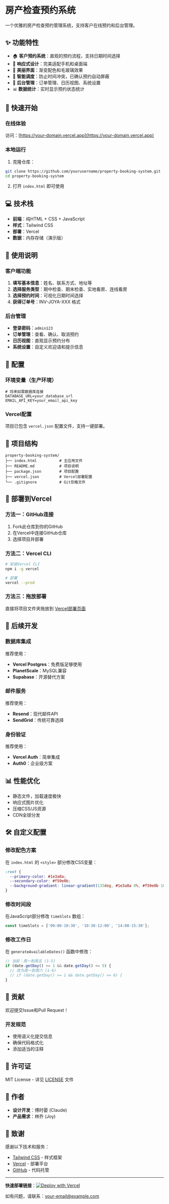 # 房产检查预约系统

一个优雅的房产检查预约管理系统，支持客户在线预约和后台管理。

## ✨ 功能特性

- 🏠 **客户预约系统**：直观的预约流程，支持日期时间选择
- 📱 **响应式设计**：完美适配手机和桌面端
- 🎨 **美丽界面**：渐变配色和毛玻璃效果
- 📅 **智能调度**：防止时间冲突，已确认预约自动屏蔽
- 🔧 **后台管理**：订单管理、日历视图、系统设置
- 📊 **数据统计**：实时显示预约状态统计

## 🚀 快速开始

### 在线体验
访问：[https://your-domain.vercel.app](https://your-domain.vercel.app)

### 本地运行
1. 克隆仓库：
```bash
git clone https://github.com/yourusername/property-booking-system.git
cd property-booking-system
```

2. 打开 `index.html` 即可使用

## 💻 技术栈

- **前端**：纯HTML + CSS + JavaScript
- **样式**：Tailwind CSS
- **部署**：Vercel
- **数据**：内存存储（演示版）

## 📱 使用说明

### 客户端功能
1. **填写基本信息**：姓名、联系方式、地址等
2. **选择服务类型**：期中检查、期末检查、实地看房、连线看房
3. **选择预约时间**：可视化日期时间选择
4. **获得订单号**：INV-JOYA-XXX 格式

### 后台管理
- **登录密码**：`admin123`
- **订单管理**：查看、确认、取消预约
- **日历视图**：直观显示预约分布
- **系统设置**：自定义欢迎语和提示信息

## 🔧 配置

### 环境变量（生产环境）
```env
# 将来如需数据库连接
DATABASE_URL=your_database_url
EMAIL_API_KEY=your_email_api_key
```

### Vercel配置
项目已包含 `vercel.json` 配置文件，支持一键部署。

## 📁 项目结构

```
property-booking-system/
├── index.html          # 主应用文件
├── README.md           # 项目说明
├── package.json        # 项目配置
├── vercel.json         # Vercel部署配置
└── .gitignore          # Git忽略文件
```

## 🎯 部署到Vercel

### 方法一：GitHub连接
1. Fork此仓库到你的GitHub
2. 在Vercel中连接GitHub仓库
3. 选择项目并部署

### 方法二：Vercel CLI
```bash
# 安装Vercel CLI
npm i -g vercel

# 部署
vercel --prod
```

### 方法三：拖放部署
直接将项目文件夹拖放到 [Vercel部署页面](https://vercel.com/new)

## 🔄 后续开发

### 数据库集成
推荐使用：
- **Vercel Postgres**：免费版足够使用
- **PlanetScale**：MySQL兼容
- **Supabase**：开源替代方案

### 邮件服务
推荐使用：
- **Resend**：现代邮件API
- **SendGrid**：传统可靠选择

### 身份验证
推荐使用：
- **Vercel Auth**：简单集成
- **Auth0**：企业级方案

## 📊 性能优化

- 静态文件，加载速度极快
- 响应式图片优化
- 压缩CSS/JS资源
- CDN全球分发

## 🛠 自定义配置

### 修改配色方案
在 `index.html` 的 `<style>` 部分修改CSS变量：

```css
:root {
  --primary-color: #1e3a8a;
  --secondary-color: #f59e0b;
  --background-gradient: linear-gradient(135deg, #1e3a8a 0%, #f59e0b 100%);
}
```

### 修改时间段
在JavaScript部分修改 `timeSlots` 数组：

```javascript
const timeSlots = ['09:00-10:30', '10:30-12:00', '14:00-15:30'];
```

### 修改工作日
在 `generateAvailableDates()` 函数中修改：

```javascript
// 当前：周一到周五 (1-5)
if (date.getDay() >= 1 && date.getDay() <= 5) {
  // 改为周一到周六 (1-6)
  // if (date.getDay() >= 1 && date.getDay() <= 6) {
}
```

## 🤝 贡献

欢迎提交Issue和Pull Request！

### 开发规范
- 使用语义化提交信息
- 确保代码格式化
- 添加适当的注释

## 📄 许可证

MIT License - 详见 [LICENSE](LICENSE) 文件

## 👥 作者

- **设计开发**：傅时晏 (Claude)
- **产品需求**：林乔 (Joy)

## 🙏 致谢

感谢以下技术和服务：
- [Tailwind CSS](https://tailwindcss.com/) - 样式框架
- [Vercel](https://vercel.com/) - 部署平台
- [GitHub](https://github.com/) - 代码托管

---

**快速部署链接**：[![Deploy with Vercel](https://vercel.com/button)](https://vercel.com/new/clone?repository-url=https://github.com/yourusername/property-booking-system)

如有问题，请联系：[your-email@example.com](mailto:your-email@example.com)